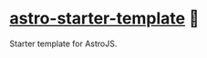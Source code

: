 # [astro-starter-template] 📄

Starter template for AstroJS.

[astro-starter-template]: https://npmjs.org/astro-starter-template

